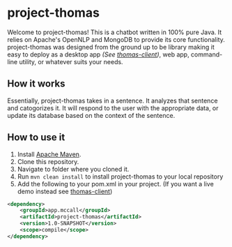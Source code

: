 # project-thomas
Welcome to project-thomas! This is a chatbot written in 100% pure Java. It relies on Apache's OpenNLP and MongoDB to provide its core functionality. project-thomas was designed from the ground up to be library making it easy to deploy as a desktop app *(See [thomas-client](https://github.com/mxtt-mmxix/thomas-client))*, web app, command-line utility, or whatever suits your needs.

## How it works
Essentially, project-thomas takes in a sentence. It analyzes that sentence and catogorizes it. It will respond to the user with the appropriate data, or update its database based on the context of the sentence.

## How to use it
1. Install [Apache Maven](https://maven.apache.org/download.cgi).
2. Clone this repository.
3. Navigate to folder where you cloned it.
4. Run `mvn clean install` to install project-thomas to your local repository
5. Add the following to your pom.xml in your project. (If you want a live demo instead see [thomas-client](https://github.com/mxtt-mmxix/thomas-client))
```xml
<dependency>
    <groupId>app.mccall</groupId>
    <artifactId>project-thomas</artifactId>
    <version>1.0-SNAPSHOT</version>
    <scope>compile</scope>
</dependency>
```
